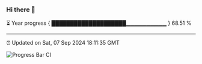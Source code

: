 ### Hi there 👋

⏳ Year progress { ████████████████████▁▁▁▁▁▁▁▁▁▁ } 68.51 %

---

⏰ Updated on Sat, 07 Sep 2024 18:11:35 GMT

![Progress Bar CI](https://github.com/Shyam-Makwana/GitHub-Actions-Demo/workflows/Progress%20Bar%20CI/badge.svg)
